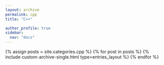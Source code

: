 ```yaml
---
layout: archive
permalink: cpp
title: "C++"

author_profile: true
sidebar:
  nav: "docs"
---
```


{% assign posts = site.categories.cpp %}
{% for post in posts %}
  {% include custom-archive-single.html type=entries_layout %}
{% endfor %}